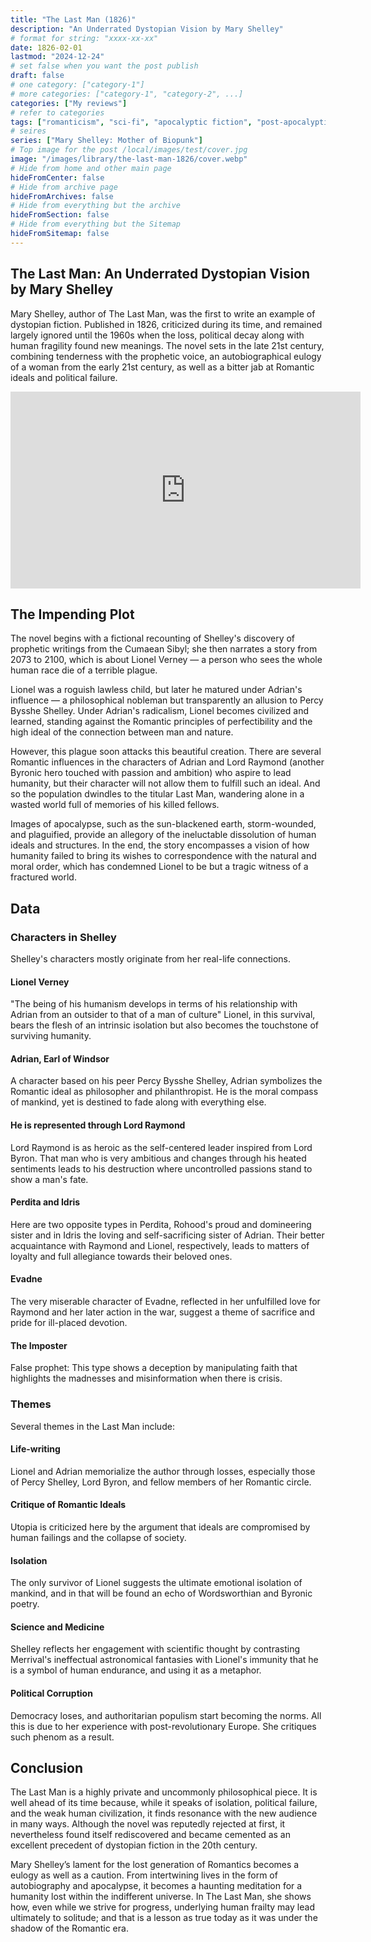 ```yaml
---
title: "The Last Man (1826)"
description: "An Underrated Dystopian Vision by Mary Shelley"
# format for string: "xxxx-xx-xx"
date: 1826-02-01
lastmod: "2024-12-24"
# set false when you want the post publish
draft: false
# one category: ["category-1"]
# more categories: ["category-1", "category-2", ...]
categories: ["My reviews"]
# refer to categories
tags: ["romanticism", "sci-fi", "apocalyptic fiction", "post-apocalyptic fiction", "dying earth", "folklore", "pandemic", "mary shelley"]
# seires
series: ["Mary Shelley: Mother of Biopunk"]
# Top image for the post /local/images/test/cover.jpg
image: "/images/library/the-last-man-1826/cover.webp"
# Hide from home and other main page
hideFromCenter: false
# Hide from archive page
hideFromArchives: false
# Hide from everything but the archive
hideFromSection: false
# Hide from everything but the Sitemap
hideFromSitemap: false
---
```

## The Last Man: An Underrated Dystopian Vision by Mary Shelley

Mary Shelley, author of The Last Man, was the first to write an example of dystopian fiction. Published in 1826, criticized during its time, and remained largely ignored until the 1960s when the loss, political decay along with human fragility found new meanings. The novel sets in the late 21st century, combining tenderness with the prophetic voice, an autobiographical eulogy of a woman from the early 21st century, as well as a bitter jab at Romantic ideals and political failure.

<div class="t_center castration cover p_relative atcScreen">
	<iframe width="560" height="315" src="https://www.youtube.com/embed/7J3AqftvBrs?si=L9dabNBa2TkFcVpo" title="YouTube video player" frameborder="0" allow="accelerometer; autoplay; clipboard-write; encrypted-media; gyroscope; picture-in-picture; web-share" referrerpolicy="strict-origin-when-cross-origin" allowfullscreen></iframe>
</div>

## The Impending Plot

The novel begins with a fictional recounting of Shelley's discovery of prophetic writings from the Cumaean Sibyl; she then narrates a story from 2073 to 2100, which is about Lionel Verney — a person who sees the whole human race die of a terrible plague.

Lionel was a roguish lawless child, but later he matured under Adrian's influence — a philosophical nobleman but transparently an allusion to Percy Bysshe Shelley. Under Adrian's radicalism, Lionel becomes civilized and learned, standing against the Romantic principles of perfectibility and the high ideal of the connection between man and nature.

However, this plague soon attacks this beautiful creation. There are several Romantic influences in the characters of Adrian and Lord Raymond (another Byronic hero touched with passion and ambition) who aspire to lead humanity, but their character will not allow them to fulfill such an ideal. And so the population dwindles to the titular Last Man, wandering alone in a wasted world full of memories of his killed fellows.

Images of apocalypse, such as the sun-blackened earth, storm-wounded, and plaguified, provide an allegory of the ineluctable dissolution of human ideals and structures. In the end, the story encompasses a vision of how humanity failed to bring its wishes to correspondence with the natural and moral order, which has condemned Lionel to be but a tragic witness of a fractured world.

## Data

### Characters in Shelley

Shelley's characters mostly originate from her real-life connections.

#### Lionel Verney

"The being of his humanism develops in terms of his relationship with Adrian from an outsider to that of a man of culture" Lionel, in this survival, bears the flesh of an intrinsic isolation but also becomes the touchstone of surviving humanity.

#### Adrian, Earl of Windsor

A character based on his peer Percy Bysshe Shelley, Adrian symbolizes the Romantic ideal as philosopher and philanthropist. He is the moral compass of mankind, yet is destined to fade along with everything else.

#### He is represented through Lord Raymond

Lord Raymond is as heroic as the self-centered leader inspired from Lord Byron. That man who is very ambitious and changes through his heated sentiments leads to his destruction where uncontrolled passions stand to show a man's fate.

#### Perdita and Idris

Here are two opposite types in Perdita, Rohood's proud and domineering sister and in Idris the loving and self-sacrificing sister of Adrian. Their better acquaintance with Raymond and Lionel, respectively, leads to matters of loyalty and full allegiance towards their beloved ones.

#### Evadne

The very miserable character of Evadne, reflected in her unfulfilled love for Raymond and her later action in the war, suggest a theme of sacrifice and pride for ill-placed devotion.

#### The Imposter

False prophet: This type shows a deception by manipulating faith that highlights the madnesses and misinformation when there is crisis.

### Themes

Several themes in the Last Man include:

#### Life-writing

Lionel and Adrian memorialize the author through losses, especially those of Percy Shelley, Lord Byron, and fellow members of her Romantic circle.

#### Critique of Romantic Ideals

Utopia is criticized here by the argument that ideals are compromised by human failings and the collapse of society.

#### Isolation

The only survivor of Lionel suggests the ultimate emotional isolation of mankind, and in that will be found an echo of Wordsworthian and Byronic poetry.

#### Science and Medicine

Shelley reflects her engagement with scientific thought by contrasting Merrival's ineffectual astronomical fantasies with Lionel's immunity that he is a symbol of human endurance, and using it as a metaphor.

#### Political Corruption

Democracy loses, and authoritarian populism start becoming the norms. All this is due to her experience with post-revolutionary Europe. She critiques such phenom as a result.

## Conclusion

The Last Man is a highly private and uncommonly philosophical piece. It is well ahead of its time because, while it speaks of isolation, political failure, and the weak human civilization, it finds resonance with the new audience in many ways. Although the novel was reputedly rejected at first, it nevertheless found itself rediscovered and became cemented as an excellent precedent of dystopian fiction in the 20th century.

Mary Shelley’s lament for the lost generation of Romantics becomes a eulogy as well as a caution. From intertwining lives in the form of autobiography and apocalypse, it becomes a haunting meditation for a humanity lost within the indifferent universe. In The Last Man, she shows how, even while we strive for progress, underlying human frailty may lead ultimately to solitude; and that is a lesson as true today as it was under the shadow of the Romantic era.